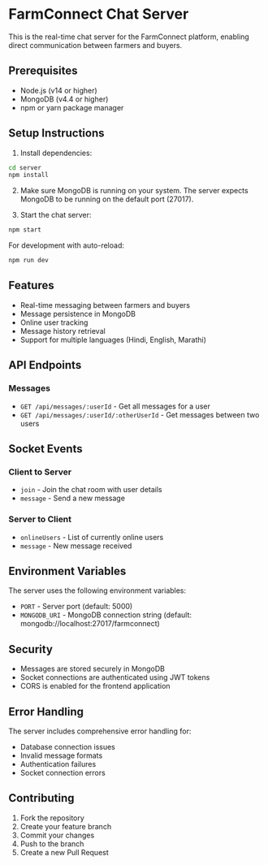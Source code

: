 # FarmConnect Chat Server

This is the real-time chat server for the FarmConnect platform, enabling direct communication between farmers and buyers.

## Prerequisites

- Node.js (v14 or higher)
- MongoDB (v4.4 or higher)
- npm or yarn package manager

## Setup Instructions

1. Install dependencies:
```bash
cd server
npm install
```

2. Make sure MongoDB is running on your system. The server expects MongoDB to be running on the default port (27017).

3. Start the chat server:
```bash
npm start
```

For development with auto-reload:
```bash
npm run dev
```

## Features

- Real-time messaging between farmers and buyers
- Message persistence in MongoDB
- Online user tracking
- Message history retrieval
- Support for multiple languages (Hindi, English, Marathi)

## API Endpoints

### Messages

- `GET /api/messages/:userId` - Get all messages for a user
- `GET /api/messages/:userId/:otherUserId` - Get messages between two users

## Socket Events

### Client to Server
- `join` - Join the chat room with user details
- `message` - Send a new message

### Server to Client
- `onlineUsers` - List of currently online users
- `message` - New message received

## Environment Variables

The server uses the following environment variables:

- `PORT` - Server port (default: 5000)
- `MONGODB_URI` - MongoDB connection string (default: mongodb://localhost:27017/farmconnect)

## Security

- Messages are stored securely in MongoDB
- Socket connections are authenticated using JWT tokens
- CORS is enabled for the frontend application

## Error Handling

The server includes comprehensive error handling for:
- Database connection issues
- Invalid message formats
- Authentication failures
- Socket connection errors

## Contributing

1. Fork the repository
2. Create your feature branch
3. Commit your changes
4. Push to the branch
5. Create a new Pull Request 